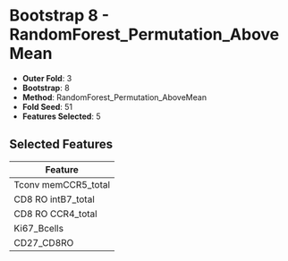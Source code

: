 # Bootstrap 8 - RandomForest_Permutation_AboveMean

- **Outer Fold**: 3
- **Bootstrap**: 8
- **Method**: RandomForest_Permutation_AboveMean
- **Fold Seed**: 51
- **Features Selected**: 5

## Selected Features

| Feature |
|---------|
| Tconv memCCR5_total |
| CD8 RO intB7_total |
| CD8 RO CCR4_total |
| Ki67_Bcells |
| CD27_CD8RO |
